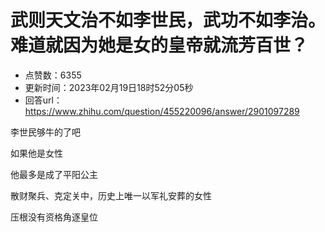 # 武则天文治不如李世民，武功不如李治。难道就因为她是女的皇帝就流芳百世？
- 点赞数：6355
- 更新时间：2023年02月19日18时52分05秒
- 回答url：https://www.zhihu.com/question/455220096/answer/2901097289
<body>
 <p data-pid="ckTEjpD0">李世民够牛的了吧</p>
 <p data-pid="KzGcW5Xn">如果他是女性</p>
 <p data-pid="tJZEmJwE">他最多是成了平阳公主</p>
 <p data-pid="4CwNCEH_">散财聚兵、克定关中，历史上唯一以军礼安葬的女性</p>
 <p data-pid="ocF45OIQ">压根没有资格角逐皇位</p>
</body>